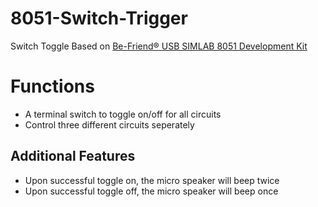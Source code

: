 # 8051-Switch-Trigger
Switch Toggle Based on [Be-Friend® USB SIMLAB 8051 Development Kit](http://www.be-friend.com.tw/en/product_detail.php?id=286)

# Functions
- A terminal switch to toggle on/off for all circuits
- Control three different circuits seperately

## Additional Features
- Upon successful toggle on, the micro speaker will beep twice
- Upon successful toggle off, the micro speaker will beep once
